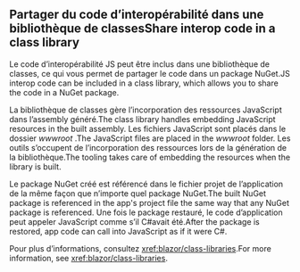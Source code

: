## <a name="share-interop-code-in-a-class-library"></a><span data-ttu-id="60117-101">Partager du code d’interopérabilité dans une bibliothèque de classes</span><span class="sxs-lookup"><span data-stu-id="60117-101">Share interop code in a class library</span></span>

<span data-ttu-id="60117-102">Le code d’interopérabilité JS peut être inclus dans une bibliothèque de classes, ce qui vous permet de partager le code dans un package NuGet.</span><span class="sxs-lookup"><span data-stu-id="60117-102">JS interop code can be included in a class library, which allows you to share the code in a NuGet package.</span></span>

<span data-ttu-id="60117-103">La bibliothèque de classes gère l’incorporation des ressources JavaScript dans l’assembly généré.</span><span class="sxs-lookup"><span data-stu-id="60117-103">The class library handles embedding JavaScript resources in the built assembly.</span></span> <span data-ttu-id="60117-104">Les fichiers JavaScript sont placés dans le dossier *wwwroot* .</span><span class="sxs-lookup"><span data-stu-id="60117-104">The JavaScript files are placed in the *wwwroot* folder.</span></span> <span data-ttu-id="60117-105">Les outils s’occupent de l’incorporation des ressources lors de la génération de la bibliothèque.</span><span class="sxs-lookup"><span data-stu-id="60117-105">The tooling takes care of embedding the resources when the library is built.</span></span>

<span data-ttu-id="60117-106">Le package NuGet créé est référencé dans le fichier projet de l’application de la même façon que n’importe quel package NuGet.</span><span class="sxs-lookup"><span data-stu-id="60117-106">The built NuGet package is referenced in the app's project file the same way that any NuGet package is referenced.</span></span> <span data-ttu-id="60117-107">Une fois le package restauré, le code d’application peut appeler JavaScript comme s’il C#avait été.</span><span class="sxs-lookup"><span data-stu-id="60117-107">After the package is restored, app code can call into JavaScript as if it were C#.</span></span>

<span data-ttu-id="60117-108">Pour plus d’informations, consultez <xref:blazor/class-libraries>.</span><span class="sxs-lookup"><span data-stu-id="60117-108">For more information, see <xref:blazor/class-libraries>.</span></span>
